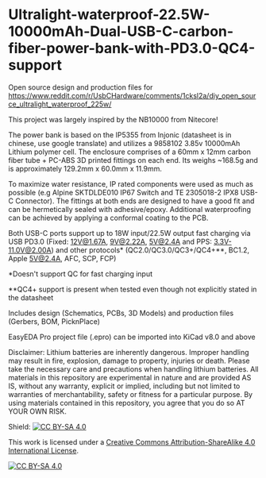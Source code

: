 # Ultralight-waterproof-22.5W-10000mAh-Dual-USB-C-carbon-fiber-power-bank-with-PD3.0-QC4-support
Open source design and production files for https://www.reddit.com/r/UsbCHardware/comments/1cksl2a/diy_open_source_ultralight_waterproof_225w/

This project was largely inspired by the NB10000 from Nitecore!

The power bank is based on the IP5355 from Injonic (datasheet is in chinese, use google translate) and utilizes a 9858102 3.85v 10000mAh Lithium polymer cell. The enclosure comprises of a 60mm x 12mm carbon fiber tube + PC-ABS 3D printed fittings on each end. Its weighs ~168.5g and is approximately 129.2mm x 60.0mm x 11.9mm.

To maximize water resistance, IP rated components were used as much as possible (e.g Alpine SKTDLDE010 IP67 Switch and TE 2305018-2 IPX8 USB-C Connector). The fittings at both ends are designed to have a good fit and can be hermetically sealed with adhesive/epoxy. Additional waterproofing can be achieved by applying a conformal coating to the PCB.

Both USB-C ports support up to 18W input/22.5W output fast charging via USB PD3.0 (Fixed: 12V@1.67A, 9V@2.22A, 5V@2.4A and PPS: 3.3V-11.0V@2.00A) and other protocols* (QC2.0/QC3.0/QC3+/QC4+**, BC1.2, Apple 5V@2.4A, AFC, SCP, FCP)

*Doesn't support QC for fast charging input

**QC4+ support is present when tested even though not explicitly stated in the datasheet

Includes design (Schematics, PCBs, 3D Models) and production files (Gerbers, BOM, PicknPlace)

EasyEDA Pro project file (.epro) can be imported into KiCad v8.0 and above

Disclaimer: Lithium batteries are inherently dangerous. Improper handling may result in fire, explosion, damage to property, injuries or death. Please take the necessary care and precautions when handling lithium batteries. All materials in this repository are experimental in nature and are provided AS IS, without any warranty, explicit or implied, including but not limited to warranties of merchantability, safety or fitness for a particular purpose. By using materials contained in this repository, you agree that you do so AT YOUR OWN RISK. 

Shield: [![CC BY-SA 4.0][cc-by-sa-shield]][cc-by-sa]

This work is licensed under a
[Creative Commons Attribution-ShareAlike 4.0 International License][cc-by-sa].

[![CC BY-SA 4.0][cc-by-sa-image]][cc-by-sa]

[cc-by-sa]: http://creativecommons.org/licenses/by-sa/4.0/
[cc-by-sa-image]: https://licensebuttons.net/l/by-sa/4.0/88x31.png
[cc-by-sa-shield]: https://img.shields.io/badge/License-CC%20BY--SA%204.0-lightgrey.svg
